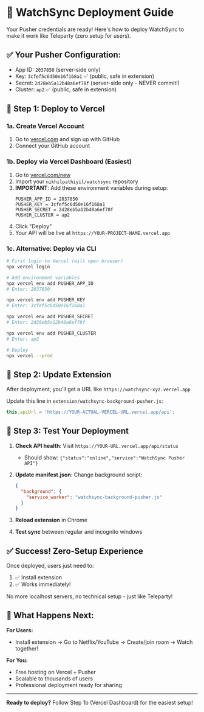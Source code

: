 # 🚀 WatchSync Deployment Guide

Your Pusher credentials are ready! Here's how to deploy WatchSync to make it work like Teleparty (zero setup for users).

## ✅ **Your Pusher Configuration:**
- App ID: `2037850` (server-side only)
- Key: `3cfef5c6d50e16f168a1` ✅ (public, safe in extension)
- Secret: `2d28eb5a12b48a6ef78f` (server-side only - NEVER commit!)
- Cluster: `ap2` ✅ (public, safe in extension)

## 🎯 **Step 1: Deploy to Vercel**

### 1a. Create Vercel Account
1. Go to [vercel.com](https://vercel.com) and sign up with GitHub
2. Connect your GitHub account

### 1b. Deploy via Vercel Dashboard (Easiest)
1. Go to [vercel.com/new](https://vercel.com/new)
2. Import your `nikhilpathiyil/watchsync` repository
3. **IMPORTANT**: Add these environment variables during setup:
   ```
   PUSHER_APP_ID = 2037850
   PUSHER_KEY = 3cfef5c6d50e16f168a1
   PUSHER_SECRET = 2d28eb5a12b48a6ef78f
   PUSHER_CLUSTER = ap2
   ```
4. Click "Deploy"
5. Your API will be live at `https://YOUR-PROJECT-NAME.vercel.app`

### 1c. Alternative: Deploy via CLI
```bash
# First login to Vercel (will open browser)
npx vercel login

# Add environment variables
npx vercel env add PUSHER_APP_ID
# Enter: 2037850

npx vercel env add PUSHER_KEY  
# Enter: 3cfef5c6d50e16f168a1

npx vercel env add PUSHER_SECRET
# Enter: 2d28eb5a12b48a6ef78f

npx vercel env add PUSHER_CLUSTER
# Enter: ap2

# Deploy
npx vercel --prod
```

## 🔧 **Step 2: Update Extension**

After deployment, you'll get a URL like `https://watchsync-xyz.vercel.app`

Update this line in `extension/watchsync-background-pusher.js`:
```javascript
this.apiUrl = 'https://YOUR-ACTUAL-VERCEL-URL.vercel.app/api';
```

## 🎉 **Step 3: Test Your Deployment**

1. **Check API health**: Visit `https://YOUR-URL.vercel.app/api/status`
   - Should show: `{"status":"online","service":"WatchSync Pusher API"}`

2. **Update manifest.json**: Change background script:
   ```json
   {
     "background": {
       "service_worker": "watchsync-background-pusher.js"
     }
   }
   ```

3. **Reload extension** in Chrome
4. **Test sync** between regular and incognito windows

## ✅ **Success! Zero-Setup Experience**

Once deployed, users just need to:
1. ✅ Install extension
2. ✅ Works immediately!

No more localhost servers, no technical setup - just like Teleparty!

## 🎯 **What Happens Next:**

**For Users:**
- Install extension → Go to Netflix/YouTube → Create/join room → Watch together!

**For You:**
- Free hosting on Vercel + Pusher
- Scalable to thousands of users  
- Professional deployment ready for sharing

---

**Ready to deploy?** Follow Step 1b (Vercel Dashboard) for the easiest setup!